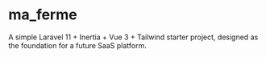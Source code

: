# ma_ferme
A simple Laravel 11 + Inertia + Vue 3 + Tailwind starter project, designed as the foundation for a future SaaS platform.
